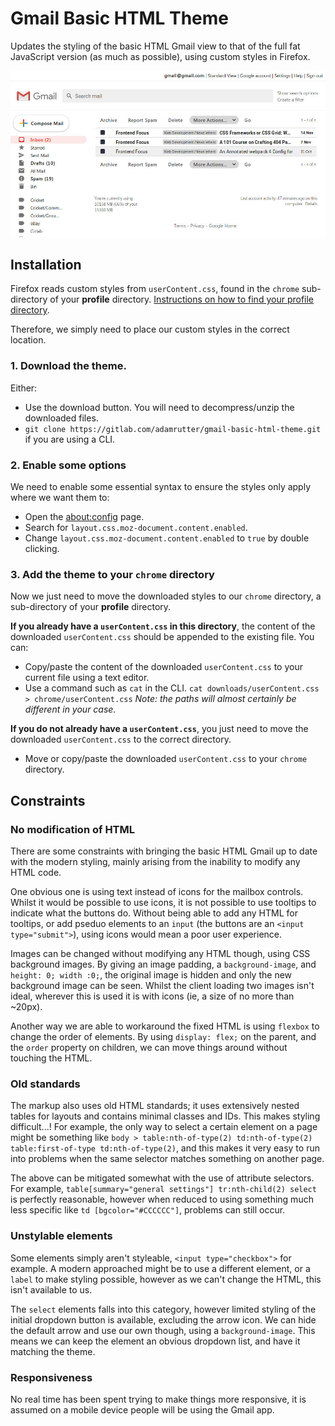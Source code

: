 # Gmail Basic HTML Theme

Updates the styling of the basic HTML Gmail view to that of the full fat JavaScript version (as much as possible), using custom styles in Firefox.

![](example.jpeg)

## Installation

Firefox reads custom styles from `userContent.css`, found in the `chrome` sub-directory of your __profile__ directory. [Instructions on how to find your profile directory](https://support.mozilla.org/en-US/kb/profiles-where-firefox-stores-user-data#w_how-do-i-find-my-profile).

Therefore, we simply need to place our custom styles in the correct location.

### 1. Download the theme. 

Either:

* Use the download button. You will need to decompress/unzip the downloaded files.
* `git clone https://gitlab.com/adamrutter/gmail-basic-html-theme.git` if you are using a CLI.

### 2. Enable some options

We need to enable some essential syntax to ensure the styles only apply where we want them to:

* Open the [about:config](about:config) page.
* Search for `layout.css.moz-document.content.enabled`.
* Change `layout.css.moz-document.content.enabled` to `true` by double clicking.

### 3. Add the theme to your `chrome` directory

Now we just need to move the downloaded styles to our `chrome` directory, a sub-directory of your __profile__ directory.

__If you already have a `userContent.css` in this directory__, the content of the downloaded `userContent.css` should be appended to the existing file. You can:

* Copy/paste the content of the downloaded `userContent.css` to your current file using a text editor.
* Use a command such as `cat` in the CLI. `cat downloads/userContent.css > chrome/userContent.css` _Note: the paths will almost certainly be different in your case._

__If you do not already have a `userContent.css`__, you just need to move the downloaded `userContent.css` to the correct directory.

* Move or copy/paste the downloaded `userContent.css` to your `chrome` directory.

## Constraints

### No modification of HTML

There are some constraints with bringing the basic HTML Gmail up to date with the modern styling, mainly arising from the inability to modify any HTML code.

One obvious one is using text instead of icons for the mailbox controls. Whilst it would be possible to use icons, it is not possible to use tooltips to indicate what the buttons do. Without being able to add any HTML for tooltips, or add pseduo elements to an `input` (the buttons are an `<input type="submit">`), using icons would mean a poor user experience.

Images can be changed without modifying any HTML though, using CSS background images. By giving an image padding, a `background-image`, and `height: 0; width :0;`, the original image is hidden and only the new background image can be seen. Whilst the client loading two images isn't ideal, wherever this is used it is with icons (ie, a size of no more than ~20px).

Another way we are able to workaround the fixed HTML is using `flexbox` to change the order of elements. By using `display: flex;` on the parent, and the `order` property on children, we can move things around without touching the HTML.

### Old standards

The markup also uses old HTML standards; it uses extensively nested tables for layouts and contains minimal classes and IDs. This makes styling difficult...! For example, the only way to select a certain element on a page might be something like `body > table:nth-of-type(2) td:nth-of-type(2) table:first-of-type td:nth-of-type(2)`, and this makes it very easy to run into problems when the same selector matches something on another page.

The above can be mitigated somewhat with the use of attribute selectors. For example, `table[summary="general settings"] tr:nth-child(2) select` is perfectly reasonable, however when reduced to using something much less specific like `td [bgcolor="#CCCCCC"]`, problems can still occur.

### Unstylable elements

Some elements simply aren't styleable, `<input type="checkbox">` for example. A modern approached might be to use a different element, or a `label` to make styling possible, however as we can't change the HTML, this isn't available to us.

The `select` elements falls into this category, however limited styling of the initial dropdown button is available, excluding the arrow icon. We can hide the default arrow and use our own though, using a `background-image`. This means we can keep the element an obvious dropdown list, and have it matching the theme.

### Responsiveness

No real time has been spent trying to make things more responsive, it is assumed on a mobile device people will be using the Gmail app.
